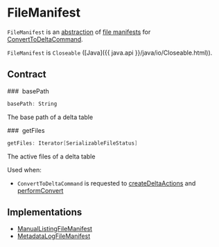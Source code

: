 # FileManifest

`FileManifest` is an [abstraction](#contract) of [file manifests](#implementations) for [ConvertToDeltaCommand](ConvertToDeltaCommand.md).

`FileManifest` is `Closeable` ([Java]({{ java.api }}/java/io/Closeable.html)).

## Contract

### <span id="basePath"> basePath

```scala
basePath: String
```

The base path of a delta table

### <span id="getFiles"> getFiles

```scala
getFiles: Iterator[SerializableFileStatus]
```

The active files of a delta table

Used when:

* `ConvertToDeltaCommand` is requested to [createDeltaActions](ConvertToDeltaCommand.md#createDeltaActions) and [performConvert](ConvertToDeltaCommand.md#performConvert)

## Implementations

* [ManualListingFileManifest](ManualListingFileManifest.md)
* [MetadataLogFileManifest](MetadataLogFileManifest.md)
